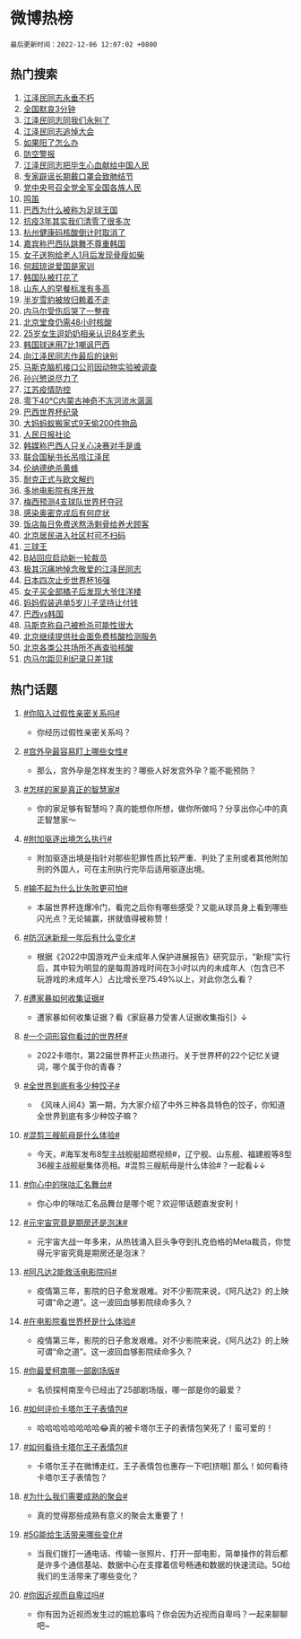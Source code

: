 # 微博热榜

`最后更新时间：2022-12-06 12:07:02 +0800`

## 热门搜索

1. [江泽民同志永垂不朽](https://m.weibo.cn/search?containerid=100103type%3D1%26t%3D10%26q%3D%23%E6%B1%9F%E6%B3%BD%E6%B0%91%E5%90%8C%E5%BF%97%E6%B0%B8%E5%9E%82%E4%B8%8D%E6%9C%BD%23&stream_entry_id=51&isnewpage=1&extparam=seat%3D1%26cate%3D10103%26dgr%3D0%26pos%3D0%26filter_type%3Drealtimehot%26c_type%3D51%26display_time%3D1670299620%26pre_seqid%3D1670299620434027620291&luicode=10000011&lfid=106003type%253D25%2526t%253D3%2526disable_hot%253D1%2526filter_type%253Drealtimehot)
1. [全国默哀3分钟](https://m.weibo.cn/search?containerid=100103type%3D1%26t%3D10%26q%3D%23%E5%85%A8%E5%9B%BD%E9%BB%98%E5%93%803%E5%88%86%E9%92%9F%23&stream_entry_id=31&isnewpage=1&extparam=seat%3D1%26realpos%3D1%26flag%3D2%26dgr%3D0%26c_type%3D31%26cate%3D5001%26q%3D%2523%25E5%2585%25A8%25E5%259B%25BD%25E9%25BB%2598%25E5%2593%25803%25E5%2588%2586%25E9%2592%259F%2523%26pos%3D0%26lcate%3D5001%26filter_type%3Drealtimehot%26band_rank%3D1%26display_time%3D1670299620%26pre_seqid%3D1670299620434027620291&luicode=10000011&lfid=106003type%253D25%2526t%253D3%2526disable_hot%253D1%2526filter_type%253Drealtimehot)
1. [江泽民同志同我们永别了](https://m.weibo.cn/search?containerid=100103type%3D1%26t%3D10%26q%3D%23%E6%B1%9F%E6%B3%BD%E6%B0%91%E5%90%8C%E5%BF%97%E5%90%8C%E6%88%91%E4%BB%AC%E6%B0%B8%E5%88%AB%E4%BA%86%23&stream_entry_id=31&isnewpage=1&extparam=seat%3D1%26realpos%3D2%26flag%3D1%26dgr%3D0%26c_type%3D31%26cate%3D5001%26q%3D%2523%25E6%25B1%259F%25E6%25B3%25BD%25E6%25B0%2591%25E5%2590%258C%25E5%25BF%2597%25E5%2590%258C%25E6%2588%2591%25E4%25BB%25AC%25E6%25B0%25B8%25E5%2588%25AB%25E4%25BA%2586%2523%26pos%3D1%26lcate%3D5001%26filter_type%3Drealtimehot%26band_rank%3D2%26display_time%3D1670299620%26pre_seqid%3D1670299620434027620291&luicode=10000011&lfid=106003type%253D25%2526t%253D3%2526disable_hot%253D1%2526filter_type%253Drealtimehot)
1. [江泽民同志追悼大会](https://m.weibo.cn/search?containerid=100103type%3D1%26t%3D10%26q%3D%23%E6%B1%9F%E6%B3%BD%E6%B0%91%E5%90%8C%E5%BF%97%E8%BF%BD%E6%82%BC%E5%A4%A7%E4%BC%9A%23&stream_entry_id=31&isnewpage=1&extparam=seat%3D1%26realpos%3D3%26flag%3D2%26dgr%3D0%26c_type%3D31%26cate%3D5001%26q%3D%2523%25E6%25B1%259F%25E6%25B3%25BD%25E6%25B0%2591%25E5%2590%258C%25E5%25BF%2597%25E8%25BF%25BD%25E6%2582%25BC%25E5%25A4%25A7%25E4%25BC%259A%2523%26pos%3D2%26lcate%3D5001%26filter_type%3Drealtimehot%26band_rank%3D3%26display_time%3D1670299620%26pre_seqid%3D1670299620434027620291&luicode=10000011&lfid=106003type%253D25%2526t%253D3%2526disable_hot%253D1%2526filter_type%253Drealtimehot)
1. [如果阳了怎么办](https://m.weibo.cn/search?containerid=100103type%3D1%26t%3D10%26q%3D%23%E5%A6%82%E6%9E%9C%E9%98%B3%E4%BA%86%E6%80%8E%E4%B9%88%E5%8A%9E%23&stream_entry_id=31&isnewpage=1&extparam=seat%3D1%26realpos%3D4%26flag%3D16%26dgr%3D0%26c_type%3D31%26cate%3D5001%26q%3D%2523%25E5%25A6%2582%25E6%259E%259C%25E9%2598%25B3%25E4%25BA%2586%25E6%2580%258E%25E4%25B9%2588%25E5%258A%259E%2523%26pos%3D3%26lcate%3D5001%26filter_type%3Drealtimehot%26band_rank%3D4%26display_time%3D1670299620%26pre_seqid%3D1670299620434027620291&luicode=10000011&lfid=106003type%253D25%2526t%253D3%2526disable_hot%253D1%2526filter_type%253Drealtimehot)
1. [防空警报](https://m.weibo.cn/search?containerid=100103type%3D1%26t%3D10%26q%3D%E9%98%B2%E7%A9%BA%E8%AD%A6%E6%8A%A5&stream_entry_id=31&isnewpage=1&extparam=seat%3D1%26realpos%3D5%26flag%3D0%26dgr%3D0%26c_type%3D31%26cate%3D5001%26q%3D%25E9%2598%25B2%25E7%25A9%25BA%25E8%25AD%25A6%25E6%258A%25A5%26pos%3D4%26lcate%3D5001%26filter_type%3Drealtimehot%26band_rank%3D5%26display_time%3D1670299620%26pre_seqid%3D1670299620434027620291&luicode=10000011&lfid=106003type%253D25%2526t%253D3%2526disable_hot%253D1%2526filter_type%253Drealtimehot)
1. [江泽民同志把毕生心血献给中国人民](https://m.weibo.cn/search?containerid=100103type%3D1%26t%3D10%26q%3D%23%E6%B1%9F%E6%B3%BD%E6%B0%91%E5%90%8C%E5%BF%97%E6%8A%8A%E6%AF%95%E7%94%9F%E5%BF%83%E8%A1%80%E7%8C%AE%E7%BB%99%E4%B8%AD%E5%9B%BD%E4%BA%BA%E6%B0%91%23&stream_entry_id=31&isnewpage=1&extparam=seat%3D1%26realpos%3D6%26flag%3D0%26dgr%3D0%26c_type%3D31%26cate%3D5001%26q%3D%2523%25E6%25B1%259F%25E6%25B3%25BD%25E6%25B0%2591%25E5%2590%258C%25E5%25BF%2597%25E6%258A%258A%25E6%25AF%2595%25E7%2594%259F%25E5%25BF%2583%25E8%25A1%2580%25E7%258C%25AE%25E7%25BB%2599%25E4%25B8%25AD%25E5%259B%25BD%25E4%25BA%25BA%25E6%25B0%2591%2523%26pos%3D5%26lcate%3D5001%26filter_type%3Drealtimehot%26band_rank%3D6%26display_time%3D1670299620%26pre_seqid%3D1670299620434027620291&luicode=10000011&lfid=106003type%253D25%2526t%253D3%2526disable_hot%253D1%2526filter_type%253Drealtimehot)
1. [专家辟谣长期戴口罩会致肺结节](https://m.weibo.cn/search?containerid=100103type%3D1%26t%3D10%26q%3D%23%E4%B8%93%E5%AE%B6%E8%BE%9F%E8%B0%A3%E9%95%BF%E6%9C%9F%E6%88%B4%E5%8F%A3%E7%BD%A9%E4%BC%9A%E8%87%B4%E8%82%BA%E7%BB%93%E8%8A%82%23&stream_entry_id=31&isnewpage=1&extparam=seat%3D1%26realpos%3D7%26flag%3D0%26dgr%3D0%26c_type%3D31%26cate%3D5001%26q%3D%2523%25E4%25B8%2593%25E5%25AE%25B6%25E8%25BE%259F%25E8%25B0%25A3%25E9%2595%25BF%25E6%259C%259F%25E6%2588%25B4%25E5%258F%25A3%25E7%25BD%25A9%25E4%25BC%259A%25E8%2587%25B4%25E8%2582%25BA%25E7%25BB%2593%25E8%258A%2582%2523%26pos%3D6%26lcate%3D5001%26filter_type%3Drealtimehot%26band_rank%3D7%26display_time%3D1670299620%26pre_seqid%3D1670299620434027620291&luicode=10000011&lfid=106003type%253D25%2526t%253D3%2526disable_hot%253D1%2526filter_type%253Drealtimehot)
1. [党中央号召全党全军全国各族人民](https://m.weibo.cn/search?containerid=100103type%3D1%26t%3D10%26q%3D%23%E5%85%9A%E4%B8%AD%E5%A4%AE%E5%8F%B7%E5%8F%AC%E5%85%A8%E5%85%9A%E5%85%A8%E5%86%9B%E5%85%A8%E5%9B%BD%E5%90%84%E6%97%8F%E4%BA%BA%E6%B0%91%23&stream_entry_id=31&isnewpage=1&extparam=seat%3D1%26realpos%3D8%26flag%3D1%26dgr%3D0%26c_type%3D31%26cate%3D5001%26q%3D%2523%25E5%2585%259A%25E4%25B8%25AD%25E5%25A4%25AE%25E5%258F%25B7%25E5%258F%25AC%25E5%2585%25A8%25E5%2585%259A%25E5%2585%25A8%25E5%2586%259B%25E5%2585%25A8%25E5%259B%25BD%25E5%2590%2584%25E6%2597%258F%25E4%25BA%25BA%25E6%25B0%2591%2523%26pos%3D7%26lcate%3D5001%26filter_type%3Drealtimehot%26band_rank%3D8%26display_time%3D1670299620%26pre_seqid%3D1670299620434027620291&luicode=10000011&lfid=106003type%253D25%2526t%253D3%2526disable_hot%253D1%2526filter_type%253Drealtimehot)
1. [鸣笛](https://m.weibo.cn/search?containerid=100103type%3D1%26t%3D10%26q%3D%E9%B8%A3%E7%AC%9B&stream_entry_id=31&isnewpage=1&extparam=seat%3D1%26realpos%3D9%26flag%3D0%26dgr%3D0%26c_type%3D31%26cate%3D5001%26q%3D%25E9%25B8%25A3%25E7%25AC%259B%26pos%3D8%26lcate%3D5001%26filter_type%3Drealtimehot%26band_rank%3D9%26display_time%3D1670299620%26pre_seqid%3D1670299620434027620291&luicode=10000011&lfid=106003type%253D25%2526t%253D3%2526disable_hot%253D1%2526filter_type%253Drealtimehot)
1. [巴西为什么被称为足球王国](https://m.weibo.cn/search?containerid=100103type%3D1%26t%3D10%26q%3D%23%E5%B7%B4%E8%A5%BF%E4%B8%BA%E4%BB%80%E4%B9%88%E8%A2%AB%E7%A7%B0%E4%B8%BA%E8%B6%B3%E7%90%83%E7%8E%8B%E5%9B%BD%23&stream_entry_id=31&isnewpage=1&extparam=seat%3D1%26realpos%3D10%26flag%3D0%26dgr%3D0%26c_type%3D31%26cate%3D5001%26q%3D%2523%25E5%25B7%25B4%25E8%25A5%25BF%25E4%25B8%25BA%25E4%25BB%2580%25E4%25B9%2588%25E8%25A2%25AB%25E7%25A7%25B0%25E4%25B8%25BA%25E8%25B6%25B3%25E7%2590%2583%25E7%258E%258B%25E5%259B%25BD%2523%26pos%3D9%26lcate%3D5001%26filter_type%3Drealtimehot%26band_rank%3D10%26display_time%3D1670299620%26pre_seqid%3D1670299620434027620291&luicode=10000011&lfid=106003type%253D25%2526t%253D3%2526disable_hot%253D1%2526filter_type%253Drealtimehot)
1. [抗疫3年其实我们清零了很多次](https://m.weibo.cn/search?containerid=100103type%3D1%26t%3D10%26q%3D%23%E6%8A%97%E7%96%AB3%E5%B9%B4%E5%85%B6%E5%AE%9E%E6%88%91%E4%BB%AC%E6%B8%85%E9%9B%B6%E4%BA%86%E5%BE%88%E5%A4%9A%E6%AC%A1%23&stream_entry_id=31&isnewpage=1&extparam=seat%3D1%26realpos%3D11%26flag%3D2%26dgr%3D0%26c_type%3D31%26cate%3D5001%26q%3D%2523%25E6%258A%2597%25E7%2596%25AB3%25E5%25B9%25B4%25E5%2585%25B6%25E5%25AE%259E%25E6%2588%2591%25E4%25BB%25AC%25E6%25B8%2585%25E9%259B%25B6%25E4%25BA%2586%25E5%25BE%2588%25E5%25A4%259A%25E6%25AC%25A1%2523%26pos%3D10%26lcate%3D5001%26filter_type%3Drealtimehot%26band_rank%3D11%26display_time%3D1670299620%26pre_seqid%3D1670299620434027620291&luicode=10000011&lfid=106003type%253D25%2526t%253D3%2526disable_hot%253D1%2526filter_type%253Drealtimehot)
1. [杭州健康码核酸倒计时取消了](https://m.weibo.cn/search?containerid=100103type%3D1%26t%3D10%26q%3D%23%E6%9D%AD%E5%B7%9E%E5%81%A5%E5%BA%B7%E7%A0%81%E6%A0%B8%E9%85%B8%E5%80%92%E8%AE%A1%E6%97%B6%E5%8F%96%E6%B6%88%E4%BA%86%23&stream_entry_id=31&isnewpage=1&extparam=seat%3D1%26realpos%3D12%26flag%3D1%26dgr%3D0%26c_type%3D31%26cate%3D5001%26q%3D%2523%25E6%259D%25AD%25E5%25B7%259E%25E5%2581%25A5%25E5%25BA%25B7%25E7%25A0%2581%25E6%25A0%25B8%25E9%2585%25B8%25E5%2580%2592%25E8%25AE%25A1%25E6%2597%25B6%25E5%258F%2596%25E6%25B6%2588%25E4%25BA%2586%2523%26pos%3D11%26lcate%3D5001%26filter_type%3Drealtimehot%26band_rank%3D12%26display_time%3D1670299620%26pre_seqid%3D1670299620434027620291&luicode=10000011&lfid=106003type%253D25%2526t%253D3%2526disable_hot%253D1%2526filter_type%253Drealtimehot)
1. [嘉宾称巴西队跳舞不尊重韩国](https://m.weibo.cn/search?containerid=100103type%3D1%26t%3D10%26q%3D%23%E5%98%89%E5%AE%BE%E7%A7%B0%E5%B7%B4%E8%A5%BF%E9%98%9F%E8%B7%B3%E8%88%9E%E4%B8%8D%E5%B0%8A%E9%87%8D%E9%9F%A9%E5%9B%BD%23&stream_entry_id=31&isnewpage=1&extparam=seat%3D1%26realpos%3D13%26flag%3D0%26dgr%3D0%26c_type%3D31%26cate%3D5001%26q%3D%2523%25E5%2598%2589%25E5%25AE%25BE%25E7%25A7%25B0%25E5%25B7%25B4%25E8%25A5%25BF%25E9%2598%259F%25E8%25B7%25B3%25E8%2588%259E%25E4%25B8%258D%25E5%25B0%258A%25E9%2587%258D%25E9%259F%25A9%25E5%259B%25BD%2523%26pos%3D12%26lcate%3D5001%26filter_type%3Drealtimehot%26band_rank%3D13%26display_time%3D1670299620%26pre_seqid%3D1670299620434027620291&luicode=10000011&lfid=106003type%253D25%2526t%253D3%2526disable_hot%253D1%2526filter_type%253Drealtimehot)
1. [女子送狗给老人1月后发现骨瘦如柴](https://m.weibo.cn/search?containerid=100103type%3D1%26t%3D10%26q%3D%23%E5%A5%B3%E5%AD%90%E9%80%81%E7%8B%97%E7%BB%99%E8%80%81%E4%BA%BA1%E6%9C%88%E5%90%8E%E5%8F%91%E7%8E%B0%E9%AA%A8%E7%98%A6%E5%A6%82%E6%9F%B4%23&stream_entry_id=31&isnewpage=1&extparam=seat%3D1%26realpos%3D14%26flag%3D0%26dgr%3D0%26c_type%3D31%26cate%3D5001%26q%3D%2523%25E5%25A5%25B3%25E5%25AD%2590%25E9%2580%2581%25E7%258B%2597%25E7%25BB%2599%25E8%2580%2581%25E4%25BA%25BA1%25E6%259C%2588%25E5%2590%258E%25E5%258F%2591%25E7%258E%25B0%25E9%25AA%25A8%25E7%2598%25A6%25E5%25A6%2582%25E6%259F%25B4%2523%26pos%3D13%26lcate%3D5001%26filter_type%3Drealtimehot%26band_rank%3D14%26display_time%3D1670299620%26pre_seqid%3D1670299620434027620291&luicode=10000011&lfid=106003type%253D25%2526t%253D3%2526disable_hot%253D1%2526filter_type%253Drealtimehot)
1. [何超琼说爱国是家训](https://m.weibo.cn/search?containerid=100103type%3D1%26t%3D10%26q%3D%23%E4%BD%95%E8%B6%85%E7%90%BC%E8%AF%B4%E7%88%B1%E5%9B%BD%E6%98%AF%E5%AE%B6%E8%AE%AD%23&stream_entry_id=31&isnewpage=1&extparam=seat%3D1%26realpos%3D15%26flag%3D0%26dgr%3D0%26c_type%3D31%26cate%3D5001%26q%3D%2523%25E4%25BD%2595%25E8%25B6%2585%25E7%2590%25BC%25E8%25AF%25B4%25E7%2588%25B1%25E5%259B%25BD%25E6%2598%25AF%25E5%25AE%25B6%25E8%25AE%25AD%2523%26pos%3D14%26lcate%3D5001%26filter_type%3Drealtimehot%26band_rank%3D15%26display_time%3D1670299620%26pre_seqid%3D1670299620434027620291&luicode=10000011&lfid=106003type%253D25%2526t%253D3%2526disable_hot%253D1%2526filter_type%253Drealtimehot)
1. [韩国队被打花了](https://m.weibo.cn/search?containerid=100103type%3D1%26t%3D10%26q%3D%23%E9%9F%A9%E5%9B%BD%E9%98%9F%E8%A2%AB%E6%89%93%E8%8A%B1%E4%BA%86%23&stream_entry_id=31&isnewpage=1&extparam=seat%3D1%26realpos%3D16%26flag%3D2%26dgr%3D0%26c_type%3D31%26cate%3D5001%26q%3D%2523%25E9%259F%25A9%25E5%259B%25BD%25E9%2598%259F%25E8%25A2%25AB%25E6%2589%2593%25E8%258A%25B1%25E4%25BA%2586%2523%26pos%3D15%26lcate%3D5001%26filter_type%3Drealtimehot%26band_rank%3D16%26display_time%3D1670299620%26pre_seqid%3D1670299620434027620291&luicode=10000011&lfid=106003type%253D25%2526t%253D3%2526disable_hot%253D1%2526filter_type%253Drealtimehot)
1. [山东人的早餐标准有多高](https://m.weibo.cn/search?containerid=100103type%3D1%26t%3D10%26q%3D%23%E5%B1%B1%E4%B8%9C%E4%BA%BA%E7%9A%84%E6%97%A9%E9%A4%90%E6%A0%87%E5%87%86%E6%9C%89%E5%A4%9A%E9%AB%98%23&stream_entry_id=31&isnewpage=1&extparam=seat%3D1%26realpos%3D17%26flag%3D0%26dgr%3D0%26c_type%3D31%26cate%3D5001%26q%3D%2523%25E5%25B1%25B1%25E4%25B8%259C%25E4%25BA%25BA%25E7%259A%2584%25E6%2597%25A9%25E9%25A4%2590%25E6%25A0%2587%25E5%2587%2586%25E6%259C%2589%25E5%25A4%259A%25E9%25AB%2598%2523%26pos%3D16%26lcate%3D5001%26filter_type%3Drealtimehot%26band_rank%3D17%26display_time%3D1670299620%26pre_seqid%3D1670299620434027620291&luicode=10000011&lfid=106003type%253D25%2526t%253D3%2526disable_hot%253D1%2526filter_type%253Drealtimehot)
1. [半岁雪豹被放归赖着不走](https://m.weibo.cn/search?containerid=100103type%3D1%26t%3D10%26q%3D%23%E5%8D%8A%E5%B2%81%E9%9B%AA%E8%B1%B9%E8%A2%AB%E6%94%BE%E5%BD%92%E8%B5%96%E7%9D%80%E4%B8%8D%E8%B5%B0%23&stream_entry_id=31&isnewpage=1&extparam=seat%3D1%26realpos%3D18%26flag%3D0%26dgr%3D0%26c_type%3D31%26cate%3D5001%26q%3D%2523%25E5%258D%258A%25E5%25B2%2581%25E9%259B%25AA%25E8%25B1%25B9%25E8%25A2%25AB%25E6%2594%25BE%25E5%25BD%2592%25E8%25B5%2596%25E7%259D%2580%25E4%25B8%258D%25E8%25B5%25B0%2523%26pos%3D17%26lcate%3D5001%26filter_type%3Drealtimehot%26band_rank%3D18%26display_time%3D1670299620%26pre_seqid%3D1670299620434027620291&luicode=10000011&lfid=106003type%253D25%2526t%253D3%2526disable_hot%253D1%2526filter_type%253Drealtimehot)
1. [内马尔受伤后哭了一整夜](https://m.weibo.cn/search?containerid=100103type%3D1%26t%3D10%26q%3D%23%E5%86%85%E9%A9%AC%E5%B0%94%E5%8F%97%E4%BC%A4%E5%90%8E%E5%93%AD%E4%BA%86%E4%B8%80%E6%95%B4%E5%A4%9C%23&stream_entry_id=31&isnewpage=1&extparam=seat%3D1%26realpos%3D19%26flag%3D0%26dgr%3D0%26c_type%3D31%26cate%3D5001%26q%3D%2523%25E5%2586%2585%25E9%25A9%25AC%25E5%25B0%2594%25E5%258F%2597%25E4%25BC%25A4%25E5%2590%258E%25E5%2593%25AD%25E4%25BA%2586%25E4%25B8%2580%25E6%2595%25B4%25E5%25A4%259C%2523%26pos%3D18%26lcate%3D5001%26filter_type%3Drealtimehot%26band_rank%3D19%26display_time%3D1670299620%26pre_seqid%3D1670299620434027620291&luicode=10000011&lfid=106003type%253D25%2526t%253D3%2526disable_hot%253D1%2526filter_type%253Drealtimehot)
1. [北京堂食仍需48小时核酸](https://m.weibo.cn/search?containerid=100103type%3D1%26t%3D10%26q%3D%23%E5%8C%97%E4%BA%AC%E5%A0%82%E9%A3%9F%E4%BB%8D%E9%9C%8048%E5%B0%8F%E6%97%B6%E6%A0%B8%E9%85%B8%23&stream_entry_id=31&isnewpage=1&extparam=seat%3D1%26realpos%3D20%26flag%3D0%26dgr%3D0%26c_type%3D31%26cate%3D5001%26q%3D%2523%25E5%258C%2597%25E4%25BA%25AC%25E5%25A0%2582%25E9%25A3%259F%25E4%25BB%258D%25E9%259C%258048%25E5%25B0%258F%25E6%2597%25B6%25E6%25A0%25B8%25E9%2585%25B8%2523%26pos%3D19%26lcate%3D5001%26filter_type%3Drealtimehot%26band_rank%3D20%26display_time%3D1670299620%26pre_seqid%3D1670299620434027620291&luicode=10000011&lfid=106003type%253D25%2526t%253D3%2526disable_hot%253D1%2526filter_type%253Drealtimehot)
1. [25岁女生逗奶奶相亲认识84岁老头](https://m.weibo.cn/search?containerid=100103type%3D1%26t%3D10%26q%3D%2325%E5%B2%81%E5%A5%B3%E7%94%9F%E9%80%97%E5%A5%B6%E5%A5%B6%E7%9B%B8%E4%BA%B2%E8%AE%A4%E8%AF%8684%E5%B2%81%E8%80%81%E5%A4%B4%23&stream_entry_id=31&isnewpage=1&extparam=seat%3D1%26realpos%3D21%26flag%3D0%26dgr%3D0%26c_type%3D31%26cate%3D5001%26q%3D%252325%25E5%25B2%2581%25E5%25A5%25B3%25E7%2594%259F%25E9%2580%2597%25E5%25A5%25B6%25E5%25A5%25B6%25E7%259B%25B8%25E4%25BA%25B2%25E8%25AE%25A4%25E8%25AF%258684%25E5%25B2%2581%25E8%2580%2581%25E5%25A4%25B4%2523%26pos%3D20%26lcate%3D5001%26filter_type%3Drealtimehot%26band_rank%3D21%26display_time%3D1670299620%26pre_seqid%3D1670299620434027620291&luicode=10000011&lfid=106003type%253D25%2526t%253D3%2526disable_hot%253D1%2526filter_type%253Drealtimehot)
1. [韩国球迷用7比1嘲讽巴西](https://m.weibo.cn/search?containerid=100103type%3D1%26t%3D10%26q%3D%23%E9%9F%A9%E5%9B%BD%E7%90%83%E8%BF%B7%E7%94%A87%E6%AF%941%E5%98%B2%E8%AE%BD%E5%B7%B4%E8%A5%BF%23&stream_entry_id=31&isnewpage=1&extparam=seat%3D1%26realpos%3D22%26flag%3D2%26dgr%3D0%26c_type%3D31%26cate%3D5001%26q%3D%2523%25E9%259F%25A9%25E5%259B%25BD%25E7%2590%2583%25E8%25BF%25B7%25E7%2594%25A87%25E6%25AF%25941%25E5%2598%25B2%25E8%25AE%25BD%25E5%25B7%25B4%25E8%25A5%25BF%2523%26pos%3D21%26lcate%3D5001%26filter_type%3Drealtimehot%26band_rank%3D22%26display_time%3D1670299620%26pre_seqid%3D1670299620434027620291&luicode=10000011&lfid=106003type%253D25%2526t%253D3%2526disable_hot%253D1%2526filter_type%253Drealtimehot)
1. [向江泽民同志作最后的诀别](https://m.weibo.cn/search?containerid=100103type%3D1%26t%3D10%26q%3D%23%E5%90%91%E6%B1%9F%E6%B3%BD%E6%B0%91%E5%90%8C%E5%BF%97%E4%BD%9C%E6%9C%80%E5%90%8E%E7%9A%84%E8%AF%80%E5%88%AB%23&stream_entry_id=31&isnewpage=1&extparam=seat%3D1%26realpos%3D23%26flag%3D2%26dgr%3D0%26c_type%3D31%26cate%3D5001%26q%3D%2523%25E5%2590%2591%25E6%25B1%259F%25E6%25B3%25BD%25E6%25B0%2591%25E5%2590%258C%25E5%25BF%2597%25E4%25BD%259C%25E6%259C%2580%25E5%2590%258E%25E7%259A%2584%25E8%25AF%2580%25E5%2588%25AB%2523%26pos%3D22%26lcate%3D5001%26filter_type%3Drealtimehot%26band_rank%3D23%26display_time%3D1670299620%26pre_seqid%3D1670299620434027620291&luicode=10000011&lfid=106003type%253D25%2526t%253D3%2526disable_hot%253D1%2526filter_type%253Drealtimehot)
1. [马斯克脑机接口公司因动物实验被调查](https://m.weibo.cn/search?containerid=100103type%3D1%26t%3D10%26q%3D%23%E9%A9%AC%E6%96%AF%E5%85%8B%E8%84%91%E6%9C%BA%E6%8E%A5%E5%8F%A3%E5%85%AC%E5%8F%B8%E5%9B%A0%E5%8A%A8%E7%89%A9%E5%AE%9E%E9%AA%8C%E8%A2%AB%E8%B0%83%E6%9F%A5%23&stream_entry_id=31&isnewpage=1&extparam=seat%3D1%26realpos%3D24%26flag%3D1%26dgr%3D0%26c_type%3D31%26cate%3D5001%26q%3D%2523%25E9%25A9%25AC%25E6%2596%25AF%25E5%2585%258B%25E8%2584%2591%25E6%259C%25BA%25E6%258E%25A5%25E5%258F%25A3%25E5%2585%25AC%25E5%258F%25B8%25E5%259B%25A0%25E5%258A%25A8%25E7%2589%25A9%25E5%25AE%259E%25E9%25AA%258C%25E8%25A2%25AB%25E8%25B0%2583%25E6%259F%25A5%2523%26pos%3D23%26lcate%3D5001%26filter_type%3Drealtimehot%26band_rank%3D24%26display_time%3D1670299620%26pre_seqid%3D1670299620434027620291&luicode=10000011&lfid=106003type%253D25%2526t%253D3%2526disable_hot%253D1%2526filter_type%253Drealtimehot)
1. [孙兴慜说尽力了](https://m.weibo.cn/search?containerid=100103type%3D1%26t%3D10%26q%3D%23%E5%AD%99%E5%85%B4%E6%85%9C%E8%AF%B4%E5%B0%BD%E5%8A%9B%E4%BA%86%23&stream_entry_id=31&isnewpage=1&extparam=seat%3D1%26realpos%3D25%26flag%3D0%26dgr%3D0%26c_type%3D31%26cate%3D5001%26q%3D%2523%25E5%25AD%2599%25E5%2585%25B4%25E6%2585%259C%25E8%25AF%25B4%25E5%25B0%25BD%25E5%258A%259B%25E4%25BA%2586%2523%26pos%3D24%26lcate%3D5001%26filter_type%3Drealtimehot%26band_rank%3D25%26display_time%3D1670299620%26pre_seqid%3D1670299620434027620291&luicode=10000011&lfid=106003type%253D25%2526t%253D3%2526disable_hot%253D1%2526filter_type%253Drealtimehot)
1. [江苏疫情防控](https://m.weibo.cn/search?containerid=100103type%3D1%26t%3D10%26q%3D%23%E6%B1%9F%E8%8B%8F%E7%96%AB%E6%83%85%E9%98%B2%E6%8E%A7%23&stream_entry_id=31&isnewpage=1&extparam=seat%3D1%26realpos%3D26%26flag%3D0%26dgr%3D0%26c_type%3D31%26cate%3D5001%26q%3D%2523%25E6%25B1%259F%25E8%258B%258F%25E7%2596%25AB%25E6%2583%2585%25E9%2598%25B2%25E6%258E%25A7%2523%26pos%3D25%26lcate%3D5001%26filter_type%3Drealtimehot%26band_rank%3D26%26display_time%3D1670299620%26pre_seqid%3D1670299620434027620291&luicode=10000011&lfid=106003type%253D25%2526t%253D3%2526disable_hot%253D1%2526filter_type%253Drealtimehot)
1. [零下40°C内蒙古神奇不冻河流水潺潺](https://m.weibo.cn/search?containerid=100103type%3D1%26t%3D10%26q%3D%23%E9%9B%B6%E4%B8%8B40%C2%B0C%E5%86%85%E8%92%99%E5%8F%A4%E7%A5%9E%E5%A5%87%E4%B8%8D%E5%86%BB%E6%B2%B3%E6%B5%81%E6%B0%B4%E6%BD%BA%E6%BD%BA%23&stream_entry_id=31&isnewpage=1&extparam=seat%3D1%26realpos%3D27%26flag%3D0%26dgr%3D0%26c_type%3D31%26cate%3D5001%26q%3D%2523%25E9%259B%25B6%25E4%25B8%258B40%25C2%25B0C%25E5%2586%2585%25E8%2592%2599%25E5%258F%25A4%25E7%25A5%259E%25E5%25A5%2587%25E4%25B8%258D%25E5%2586%25BB%25E6%25B2%25B3%25E6%25B5%2581%25E6%25B0%25B4%25E6%25BD%25BA%25E6%25BD%25BA%2523%26pos%3D26%26lcate%3D5001%26filter_type%3Drealtimehot%26band_rank%3D27%26display_time%3D1670299620%26pre_seqid%3D1670299620434027620291&luicode=10000011&lfid=106003type%253D25%2526t%253D3%2526disable_hot%253D1%2526filter_type%253Drealtimehot)
1. [巴西世界杯纪录](https://m.weibo.cn/search?containerid=100103type%3D1%26t%3D10%26q%3D%23%E5%B7%B4%E8%A5%BF%E4%B8%96%E7%95%8C%E6%9D%AF%E7%BA%AA%E5%BD%95%23&stream_entry_id=31&isnewpage=1&extparam=seat%3D1%26realpos%3D28%26flag%3D1%26dgr%3D0%26c_type%3D31%26cate%3D5001%26q%3D%2523%25E5%25B7%25B4%25E8%25A5%25BF%25E4%25B8%2596%25E7%2595%258C%25E6%259D%25AF%25E7%25BA%25AA%25E5%25BD%2595%2523%26pos%3D27%26lcate%3D5001%26filter_type%3Drealtimehot%26band_rank%3D28%26display_time%3D1670299620%26pre_seqid%3D1670299620434027620291&luicode=10000011&lfid=106003type%253D25%2526t%253D3%2526disable_hot%253D1%2526filter_type%253Drealtimehot)
1. [大妈蚂蚁搬家式9天偷200件物品](https://m.weibo.cn/search?containerid=100103type%3D1%26t%3D10%26q%3D%23%E5%A4%A7%E5%A6%88%E8%9A%82%E8%9A%81%E6%90%AC%E5%AE%B6%E5%BC%8F9%E5%A4%A9%E5%81%B7200%E4%BB%B6%E7%89%A9%E5%93%81%23&stream_entry_id=31&isnewpage=1&extparam=seat%3D1%26realpos%3D29%26flag%3D1%26dgr%3D0%26c_type%3D31%26cate%3D5001%26q%3D%2523%25E5%25A4%25A7%25E5%25A6%2588%25E8%259A%2582%25E8%259A%2581%25E6%2590%25AC%25E5%25AE%25B6%25E5%25BC%258F9%25E5%25A4%25A9%25E5%2581%25B7200%25E4%25BB%25B6%25E7%2589%25A9%25E5%2593%2581%2523%26pos%3D28%26lcate%3D5001%26filter_type%3Drealtimehot%26band_rank%3D29%26display_time%3D1670299620%26pre_seqid%3D1670299620434027620291&luicode=10000011&lfid=106003type%253D25%2526t%253D3%2526disable_hot%253D1%2526filter_type%253Drealtimehot)
1. [人民日报社论](https://m.weibo.cn/search?containerid=100103type%3D1%26t%3D10%26q%3D%23%E4%BA%BA%E6%B0%91%E6%97%A5%E6%8A%A5%E7%A4%BE%E8%AE%BA%23&stream_entry_id=31&isnewpage=1&extparam=seat%3D1%26realpos%3D30%26flag%3D0%26dgr%3D0%26c_type%3D31%26cate%3D5001%26q%3D%2523%25E4%25BA%25BA%25E6%25B0%2591%25E6%2597%25A5%25E6%258A%25A5%25E7%25A4%25BE%25E8%25AE%25BA%2523%26pos%3D29%26lcate%3D5001%26filter_type%3Drealtimehot%26band_rank%3D30%26display_time%3D1670299620%26pre_seqid%3D1670299620434027620291&luicode=10000011&lfid=106003type%253D25%2526t%253D3%2526disable_hot%253D1%2526filter_type%253Drealtimehot)
1. [韩媒称巴西人只关心决赛对手是谁](https://m.weibo.cn/search?containerid=100103type%3D1%26t%3D10%26q%3D%23%E9%9F%A9%E5%AA%92%E7%A7%B0%E5%B7%B4%E8%A5%BF%E4%BA%BA%E5%8F%AA%E5%85%B3%E5%BF%83%E5%86%B3%E8%B5%9B%E5%AF%B9%E6%89%8B%E6%98%AF%E8%B0%81%23&stream_entry_id=31&isnewpage=1&extparam=seat%3D1%26realpos%3D31%26flag%3D0%26dgr%3D0%26c_type%3D31%26cate%3D5001%26q%3D%2523%25E9%259F%25A9%25E5%25AA%2592%25E7%25A7%25B0%25E5%25B7%25B4%25E8%25A5%25BF%25E4%25BA%25BA%25E5%258F%25AA%25E5%2585%25B3%25E5%25BF%2583%25E5%2586%25B3%25E8%25B5%259B%25E5%25AF%25B9%25E6%2589%258B%25E6%2598%25AF%25E8%25B0%2581%2523%26pos%3D30%26lcate%3D5001%26filter_type%3Drealtimehot%26band_rank%3D31%26display_time%3D1670299620%26pre_seqid%3D1670299620434027620291&luicode=10000011&lfid=106003type%253D25%2526t%253D3%2526disable_hot%253D1%2526filter_type%253Drealtimehot)
1. [联合国秘书长吊唁江泽民](https://m.weibo.cn/search?containerid=100103type%3D1%26t%3D10%26q%3D%23%E8%81%94%E5%90%88%E5%9B%BD%E7%A7%98%E4%B9%A6%E9%95%BF%E5%90%8A%E5%94%81%E6%B1%9F%E6%B3%BD%E6%B0%91%23&stream_entry_id=31&isnewpage=1&extparam=seat%3D1%26realpos%3D32%26flag%3D1%26dgr%3D0%26c_type%3D31%26cate%3D5001%26q%3D%2523%25E8%2581%2594%25E5%2590%2588%25E5%259B%25BD%25E7%25A7%2598%25E4%25B9%25A6%25E9%2595%25BF%25E5%2590%258A%25E5%2594%2581%25E6%25B1%259F%25E6%25B3%25BD%25E6%25B0%2591%2523%26pos%3D31%26lcate%3D5001%26filter_type%3Drealtimehot%26band_rank%3D32%26display_time%3D1670299620%26pre_seqid%3D1670299620434027620291&luicode=10000011&lfid=106003type%253D25%2526t%253D3%2526disable_hot%253D1%2526filter_type%253Drealtimehot)
1. [伦纳德绝杀黄蜂](https://m.weibo.cn/search?containerid=100103type%3D1%26t%3D10%26q%3D%23%E4%BC%A6%E7%BA%B3%E5%BE%B7%E7%BB%9D%E6%9D%80%E9%BB%84%E8%9C%82%23&stream_entry_id=31&isnewpage=1&extparam=seat%3D1%26realpos%3D33%26flag%3D1%26dgr%3D0%26c_type%3D31%26cate%3D5001%26q%3D%2523%25E4%25BC%25A6%25E7%25BA%25B3%25E5%25BE%25B7%25E7%25BB%259D%25E6%259D%2580%25E9%25BB%2584%25E8%259C%2582%2523%26pos%3D32%26lcate%3D5001%26filter_type%3Drealtimehot%26band_rank%3D33%26display_time%3D1670299620%26pre_seqid%3D1670299620434027620291&luicode=10000011&lfid=106003type%253D25%2526t%253D3%2526disable_hot%253D1%2526filter_type%253Drealtimehot)
1. [耐克正式与欧文解约](https://m.weibo.cn/search?containerid=100103type%3D1%26t%3D10%26q%3D%23%E8%80%90%E5%85%8B%E6%AD%A3%E5%BC%8F%E4%B8%8E%E6%AC%A7%E6%96%87%E8%A7%A3%E7%BA%A6%23&stream_entry_id=31&isnewpage=1&extparam=seat%3D1%26realpos%3D34%26flag%3D0%26dgr%3D0%26c_type%3D31%26cate%3D5001%26q%3D%2523%25E8%2580%2590%25E5%2585%258B%25E6%25AD%25A3%25E5%25BC%258F%25E4%25B8%258E%25E6%25AC%25A7%25E6%2596%2587%25E8%25A7%25A3%25E7%25BA%25A6%2523%26pos%3D33%26lcate%3D5001%26filter_type%3Drealtimehot%26band_rank%3D34%26display_time%3D1670299620%26pre_seqid%3D1670299620434027620291&luicode=10000011&lfid=106003type%253D25%2526t%253D3%2526disable_hot%253D1%2526filter_type%253Drealtimehot)
1. [多地电影院有序开放](https://m.weibo.cn/search?containerid=100103type%3D1%26t%3D10%26q%3D%23%E5%A4%9A%E5%9C%B0%E7%94%B5%E5%BD%B1%E9%99%A2%E6%9C%89%E5%BA%8F%E5%BC%80%E6%94%BE%23&stream_entry_id=31&isnewpage=1&extparam=seat%3D1%26realpos%3D35%26flag%3D1%26dgr%3D0%26c_type%3D31%26cate%3D5001%26q%3D%2523%25E5%25A4%259A%25E5%259C%25B0%25E7%2594%25B5%25E5%25BD%25B1%25E9%2599%25A2%25E6%259C%2589%25E5%25BA%258F%25E5%25BC%2580%25E6%2594%25BE%2523%26pos%3D34%26lcate%3D5001%26filter_type%3Drealtimehot%26band_rank%3D35%26display_time%3D1670299620%26pre_seqid%3D1670299620434027620291&luicode=10000011&lfid=106003type%253D25%2526t%253D3%2526disable_hot%253D1%2526filter_type%253Drealtimehot)
1. [梅西预测4支球队世界杯夺冠](https://m.weibo.cn/search?containerid=100103type%3D1%26t%3D10%26q%3D%23%E6%A2%85%E8%A5%BF%E9%A2%84%E6%B5%8B4%E6%94%AF%E7%90%83%E9%98%9F%E4%B8%96%E7%95%8C%E6%9D%AF%E5%A4%BA%E5%86%A0%23&stream_entry_id=31&isnewpage=1&extparam=seat%3D1%26realpos%3D36%26flag%3D0%26dgr%3D0%26c_type%3D31%26cate%3D5001%26q%3D%2523%25E6%25A2%2585%25E8%25A5%25BF%25E9%25A2%2584%25E6%25B5%258B4%25E6%2594%25AF%25E7%2590%2583%25E9%2598%259F%25E4%25B8%2596%25E7%2595%258C%25E6%259D%25AF%25E5%25A4%25BA%25E5%2586%25A0%2523%26pos%3D35%26lcate%3D5001%26filter_type%3Drealtimehot%26band_rank%3D36%26display_time%3D1670299620%26pre_seqid%3D1670299620434027620291&luicode=10000011&lfid=106003type%253D25%2526t%253D3%2526disable_hot%253D1%2526filter_type%253Drealtimehot)
1. [感染奥密克戎后有何症状](https://m.weibo.cn/search?containerid=100103type%3D1%26t%3D10%26q%3D%23%E6%84%9F%E6%9F%93%E5%A5%A5%E5%AF%86%E5%85%8B%E6%88%8E%E5%90%8E%E6%9C%89%E4%BD%95%E7%97%87%E7%8A%B6%23&stream_entry_id=31&isnewpage=1&extparam=seat%3D1%26realpos%3D37%26flag%3D1%26dgr%3D0%26c_type%3D31%26cate%3D5001%26q%3D%2523%25E6%2584%259F%25E6%259F%2593%25E5%25A5%25A5%25E5%25AF%2586%25E5%2585%258B%25E6%2588%258E%25E5%2590%258E%25E6%259C%2589%25E4%25BD%2595%25E7%2597%2587%25E7%258A%25B6%2523%26pos%3D36%26lcate%3D5001%26filter_type%3Drealtimehot%26band_rank%3D37%26display_time%3D1670299620%26pre_seqid%3D1670299620434027620291&luicode=10000011&lfid=106003type%253D25%2526t%253D3%2526disable_hot%253D1%2526filter_type%253Drealtimehot)
1. [饭店每日免费送熬汤剩骨给养犬顾客](https://m.weibo.cn/search?containerid=100103type%3D1%26t%3D10%26q%3D%23%E9%A5%AD%E5%BA%97%E6%AF%8F%E6%97%A5%E5%85%8D%E8%B4%B9%E9%80%81%E7%86%AC%E6%B1%A4%E5%89%A9%E9%AA%A8%E7%BB%99%E5%85%BB%E7%8A%AC%E9%A1%BE%E5%AE%A2%23&stream_entry_id=31&isnewpage=1&extparam=seat%3D1%26realpos%3D38%26flag%3D0%26dgr%3D0%26c_type%3D31%26cate%3D5001%26q%3D%2523%25E9%25A5%25AD%25E5%25BA%2597%25E6%25AF%258F%25E6%2597%25A5%25E5%2585%258D%25E8%25B4%25B9%25E9%2580%2581%25E7%2586%25AC%25E6%25B1%25A4%25E5%2589%25A9%25E9%25AA%25A8%25E7%25BB%2599%25E5%2585%25BB%25E7%258A%25AC%25E9%25A1%25BE%25E5%25AE%25A2%2523%26pos%3D37%26lcate%3D5001%26filter_type%3Drealtimehot%26band_rank%3D38%26display_time%3D1670299620%26pre_seqid%3D1670299620434027620291&luicode=10000011&lfid=106003type%253D25%2526t%253D3%2526disable_hot%253D1%2526filter_type%253Drealtimehot)
1. [北京居民进入社区村可不扫码](https://m.weibo.cn/search?containerid=100103type%3D1%26t%3D10%26q%3D%23%E5%8C%97%E4%BA%AC%E5%B1%85%E6%B0%91%E8%BF%9B%E5%85%A5%E7%A4%BE%E5%8C%BA%E6%9D%91%E5%8F%AF%E4%B8%8D%E6%89%AB%E7%A0%81%23&stream_entry_id=31&isnewpage=1&extparam=seat%3D1%26realpos%3D39%26flag%3D0%26dgr%3D0%26c_type%3D31%26cate%3D5001%26q%3D%2523%25E5%258C%2597%25E4%25BA%25AC%25E5%25B1%2585%25E6%25B0%2591%25E8%25BF%259B%25E5%2585%25A5%25E7%25A4%25BE%25E5%258C%25BA%25E6%259D%2591%25E5%258F%25AF%25E4%25B8%258D%25E6%2589%25AB%25E7%25A0%2581%2523%26pos%3D38%26lcate%3D5001%26filter_type%3Drealtimehot%26band_rank%3D39%26display_time%3D1670299620%26pre_seqid%3D1670299620434027620291&luicode=10000011&lfid=106003type%253D25%2526t%253D3%2526disable_hot%253D1%2526filter_type%253Drealtimehot)
1. [三球王](https://m.weibo.cn/search?containerid=100103type%3D1%26t%3D10%26q%3D%E4%B8%89%E7%90%83%E7%8E%8B&stream_entry_id=31&isnewpage=1&extparam=seat%3D1%26realpos%3D40%26flag%3D0%26dgr%3D0%26c_type%3D31%26cate%3D5001%26q%3D%25E4%25B8%2589%25E7%2590%2583%25E7%258E%258B%26pos%3D39%26lcate%3D5001%26filter_type%3Drealtimehot%26band_rank%3D40%26display_time%3D1670299620%26pre_seqid%3D1670299620434027620291&luicode=10000011&lfid=106003type%253D25%2526t%253D3%2526disable_hot%253D1%2526filter_type%253Drealtimehot)
1. [B站回应启动新一轮裁员](https://m.weibo.cn/search?containerid=100103type%3D1%26t%3D10%26q%3D%23B%E7%AB%99%E5%9B%9E%E5%BA%94%E5%90%AF%E5%8A%A8%E6%96%B0%E4%B8%80%E8%BD%AE%E8%A3%81%E5%91%98%23&stream_entry_id=31&isnewpage=1&extparam=seat%3D1%26realpos%3D41%26flag%3D1%26dgr%3D0%26c_type%3D31%26cate%3D5001%26q%3D%2523B%25E7%25AB%2599%25E5%259B%259E%25E5%25BA%2594%25E5%2590%25AF%25E5%258A%25A8%25E6%2596%25B0%25E4%25B8%2580%25E8%25BD%25AE%25E8%25A3%2581%25E5%2591%2598%2523%26pos%3D40%26lcate%3D5001%26filter_type%3Drealtimehot%26band_rank%3D41%26display_time%3D1670299620%26pre_seqid%3D1670299620434027620291&luicode=10000011&lfid=106003type%253D25%2526t%253D3%2526disable_hot%253D1%2526filter_type%253Drealtimehot)
1. [极其沉痛地悼念敬爱的江泽民同志](https://m.weibo.cn/search?containerid=100103type%3D1%26t%3D10%26q%3D%23%E6%9E%81%E5%85%B6%E6%B2%89%E7%97%9B%E5%9C%B0%E6%82%BC%E5%BF%B5%E6%95%AC%E7%88%B1%E7%9A%84%E6%B1%9F%E6%B3%BD%E6%B0%91%E5%90%8C%E5%BF%97%23&stream_entry_id=31&isnewpage=1&extparam=seat%3D1%26realpos%3D42%26flag%3D0%26dgr%3D0%26c_type%3D31%26cate%3D5001%26q%3D%2523%25E6%259E%2581%25E5%2585%25B6%25E6%25B2%2589%25E7%2597%259B%25E5%259C%25B0%25E6%2582%25BC%25E5%25BF%25B5%25E6%2595%25AC%25E7%2588%25B1%25E7%259A%2584%25E6%25B1%259F%25E6%25B3%25BD%25E6%25B0%2591%25E5%2590%258C%25E5%25BF%2597%2523%26pos%3D41%26lcate%3D5001%26filter_type%3Drealtimehot%26band_rank%3D42%26display_time%3D1670299620%26pre_seqid%3D1670299620434027620291&luicode=10000011&lfid=106003type%253D25%2526t%253D3%2526disable_hot%253D1%2526filter_type%253Drealtimehot)
1. [日本四次止步世界杯16强](https://m.weibo.cn/search?containerid=100103type%3D1%26t%3D10%26q%3D%23%E6%97%A5%E6%9C%AC%E5%9B%9B%E6%AC%A1%E6%AD%A2%E6%AD%A5%E4%B8%96%E7%95%8C%E6%9D%AF16%E5%BC%BA%23&stream_entry_id=31&isnewpage=1&extparam=seat%3D1%26realpos%3D43%26flag%3D0%26dgr%3D0%26c_type%3D31%26cate%3D5001%26q%3D%2523%25E6%2597%25A5%25E6%259C%25AC%25E5%259B%259B%25E6%25AC%25A1%25E6%25AD%25A2%25E6%25AD%25A5%25E4%25B8%2596%25E7%2595%258C%25E6%259D%25AF16%25E5%25BC%25BA%2523%26pos%3D42%26lcate%3D5001%26filter_type%3Drealtimehot%26band_rank%3D43%26display_time%3D1670299620%26pre_seqid%3D1670299620434027620291&luicode=10000011&lfid=106003type%253D25%2526t%253D3%2526disable_hot%253D1%2526filter_type%253Drealtimehot)
1. [女子买全部橘子后发现大爷住洋楼](https://m.weibo.cn/search?containerid=100103type%3D1%26t%3D10%26q%3D%23%E5%A5%B3%E5%AD%90%E4%B9%B0%E5%85%A8%E9%83%A8%E6%A9%98%E5%AD%90%E5%90%8E%E5%8F%91%E7%8E%B0%E5%A4%A7%E7%88%B7%E4%BD%8F%E6%B4%8B%E6%A5%BC%23&stream_entry_id=31&isnewpage=1&extparam=seat%3D1%26realpos%3D44%26flag%3D0%26dgr%3D0%26c_type%3D31%26cate%3D5001%26q%3D%2523%25E5%25A5%25B3%25E5%25AD%2590%25E4%25B9%25B0%25E5%2585%25A8%25E9%2583%25A8%25E6%25A9%2598%25E5%25AD%2590%25E5%2590%258E%25E5%258F%2591%25E7%258E%25B0%25E5%25A4%25A7%25E7%2588%25B7%25E4%25BD%258F%25E6%25B4%258B%25E6%25A5%25BC%2523%26pos%3D43%26lcate%3D5001%26filter_type%3Drealtimehot%26band_rank%3D44%26display_time%3D1670299620%26pre_seqid%3D1670299620434027620291&luicode=10000011&lfid=106003type%253D25%2526t%253D3%2526disable_hot%253D1%2526filter_type%253Drealtimehot)
1. [妈妈假装逃单5岁儿子坚持让付钱](https://m.weibo.cn/search?containerid=100103type%3D1%26t%3D10%26q%3D%23%E5%A6%88%E5%A6%88%E5%81%87%E8%A3%85%E9%80%83%E5%8D%955%E5%B2%81%E5%84%BF%E5%AD%90%E5%9D%9A%E6%8C%81%E8%AE%A9%E4%BB%98%E9%92%B1%23&stream_entry_id=31&isnewpage=1&extparam=seat%3D1%26realpos%3D45%26flag%3D0%26dgr%3D0%26c_type%3D31%26cate%3D5001%26q%3D%2523%25E5%25A6%2588%25E5%25A6%2588%25E5%2581%2587%25E8%25A3%2585%25E9%2580%2583%25E5%258D%25955%25E5%25B2%2581%25E5%2584%25BF%25E5%25AD%2590%25E5%259D%259A%25E6%258C%2581%25E8%25AE%25A9%25E4%25BB%2598%25E9%2592%25B1%2523%26pos%3D44%26lcate%3D5001%26filter_type%3Drealtimehot%26band_rank%3D45%26display_time%3D1670299620%26pre_seqid%3D1670299620434027620291&luicode=10000011&lfid=106003type%253D25%2526t%253D3%2526disable_hot%253D1%2526filter_type%253Drealtimehot)
1. [巴西vs韩国](https://m.weibo.cn/search?containerid=100103type%3D1%26t%3D10%26q%3D%23%E5%B7%B4%E8%A5%BFvs%E9%9F%A9%E5%9B%BD%23&stream_entry_id=31&isnewpage=1&extparam=seat%3D1%26realpos%3D46%26flag%3D0%26dgr%3D0%26c_type%3D31%26cate%3D5001%26q%3D%2523%25E5%25B7%25B4%25E8%25A5%25BFvs%25E9%259F%25A9%25E5%259B%25BD%2523%26pos%3D45%26lcate%3D5001%26filter_type%3Drealtimehot%26band_rank%3D46%26display_time%3D1670299620%26pre_seqid%3D1670299620434027620291&luicode=10000011&lfid=106003type%253D25%2526t%253D3%2526disable_hot%253D1%2526filter_type%253Drealtimehot)
1. [马斯克称自己被枪杀可能性很大](https://m.weibo.cn/search?containerid=100103type%3D1%26t%3D10%26q%3D%23%E9%A9%AC%E6%96%AF%E5%85%8B%E7%A7%B0%E8%87%AA%E5%B7%B1%E8%A2%AB%E6%9E%AA%E6%9D%80%E5%8F%AF%E8%83%BD%E6%80%A7%E5%BE%88%E5%A4%A7%23&stream_entry_id=31&isnewpage=1&extparam=seat%3D1%26realpos%3D47%26flag%3D0%26dgr%3D0%26c_type%3D31%26cate%3D5001%26q%3D%2523%25E9%25A9%25AC%25E6%2596%25AF%25E5%2585%258B%25E7%25A7%25B0%25E8%2587%25AA%25E5%25B7%25B1%25E8%25A2%25AB%25E6%259E%25AA%25E6%259D%2580%25E5%258F%25AF%25E8%2583%25BD%25E6%2580%25A7%25E5%25BE%2588%25E5%25A4%25A7%2523%26pos%3D46%26lcate%3D5001%26filter_type%3Drealtimehot%26band_rank%3D47%26display_time%3D1670299620%26pre_seqid%3D1670299620434027620291&luicode=10000011&lfid=106003type%253D25%2526t%253D3%2526disable_hot%253D1%2526filter_type%253Drealtimehot)
1. [北京继续提供社会面免费核酸检测服务](https://m.weibo.cn/search?containerid=100103type%3D1%26t%3D10%26q%3D%23%E5%8C%97%E4%BA%AC%E7%BB%A7%E7%BB%AD%E6%8F%90%E4%BE%9B%E7%A4%BE%E4%BC%9A%E9%9D%A2%E5%85%8D%E8%B4%B9%E6%A0%B8%E9%85%B8%E6%A3%80%E6%B5%8B%E6%9C%8D%E5%8A%A1%23&stream_entry_id=31&isnewpage=1&extparam=seat%3D1%26realpos%3D48%26flag%3D0%26dgr%3D0%26c_type%3D31%26cate%3D5001%26q%3D%2523%25E5%258C%2597%25E4%25BA%25AC%25E7%25BB%25A7%25E7%25BB%25AD%25E6%258F%2590%25E4%25BE%259B%25E7%25A4%25BE%25E4%25BC%259A%25E9%259D%25A2%25E5%2585%258D%25E8%25B4%25B9%25E6%25A0%25B8%25E9%2585%25B8%25E6%25A3%2580%25E6%25B5%258B%25E6%259C%258D%25E5%258A%25A1%2523%26pos%3D47%26lcate%3D5001%26filter_type%3Drealtimehot%26band_rank%3D48%26display_time%3D1670299620%26pre_seqid%3D1670299620434027620291&luicode=10000011&lfid=106003type%253D25%2526t%253D3%2526disable_hot%253D1%2526filter_type%253Drealtimehot)
1. [北京各类公共场所不再查验核酸](https://m.weibo.cn/search?containerid=100103type%3D1%26t%3D10%26q%3D%23%E5%8C%97%E4%BA%AC%E5%90%84%E7%B1%BB%E5%85%AC%E5%85%B1%E5%9C%BA%E6%89%80%E4%B8%8D%E5%86%8D%E6%9F%A5%E9%AA%8C%E6%A0%B8%E9%85%B8%23&stream_entry_id=31&isnewpage=1&extparam=seat%3D1%26realpos%3D49%26flag%3D0%26dgr%3D0%26c_type%3D31%26cate%3D5001%26q%3D%2523%25E5%258C%2597%25E4%25BA%25AC%25E5%2590%2584%25E7%25B1%25BB%25E5%2585%25AC%25E5%2585%25B1%25E5%259C%25BA%25E6%2589%2580%25E4%25B8%258D%25E5%2586%258D%25E6%259F%25A5%25E9%25AA%258C%25E6%25A0%25B8%25E9%2585%25B8%2523%26pos%3D48%26lcate%3D5001%26filter_type%3Drealtimehot%26band_rank%3D49%26display_time%3D1670299620%26pre_seqid%3D1670299620434027620291&luicode=10000011&lfid=106003type%253D25%2526t%253D3%2526disable_hot%253D1%2526filter_type%253Drealtimehot)
1. [内马尔距贝利纪录只差1球](https://m.weibo.cn/search?containerid=100103type%3D1%26t%3D10%26q%3D%23%E5%86%85%E9%A9%AC%E5%B0%94%E8%B7%9D%E8%B4%9D%E5%88%A9%E7%BA%AA%E5%BD%95%E5%8F%AA%E5%B7%AE1%E7%90%83%23&stream_entry_id=31&isnewpage=1&extparam=seat%3D1%26realpos%3D50%26flag%3D1%26dgr%3D0%26c_type%3D31%26cate%3D5001%26q%3D%2523%25E5%2586%2585%25E9%25A9%25AC%25E5%25B0%2594%25E8%25B7%259D%25E8%25B4%259D%25E5%2588%25A9%25E7%25BA%25AA%25E5%25BD%2595%25E5%258F%25AA%25E5%25B7%25AE1%25E7%2590%2583%2523%26pos%3D49%26lcate%3D5001%26filter_type%3Drealtimehot%26band_rank%3D50%26display_time%3D1670299620%26pre_seqid%3D1670299620434027620291&luicode=10000011&lfid=106003type%253D25%2526t%253D3%2526disable_hot%253D1%2526filter_type%253Drealtimehot)

## 热门话题

1. [#你陷入过假性亲密关系吗#](https://m.weibo.cn/search?containerid=231522type%3D1%26t%3D10%26q%3D%23%E4%BD%A0%E9%99%B7%E5%85%A5%E8%BF%87%E5%81%87%E6%80%A7%E4%BA%B2%E5%AF%86%E5%85%B3%E7%B3%BB%E5%90%97%23&stream_entry_id=128&isnewpage=1&extparam=seat%3D1%26cate%3D5004%26unitid%3D1669367741364%26pos%3D1-0-0%26lcate%3D5004%26dgr%3D0%26c_type%3D128%26display_time%3D1670299622%26pre_seqid%3D1670299622742019494311&luicode=10000011&lfid=231648_-_4)
    - 你经历过假性亲密关系吗？

1. [#宫外孕最容易盯上哪些女性#](https://m.weibo.cn/search?containerid=231522type%3D1%26t%3D10%26q%3D%23%E5%AE%AB%E5%A4%96%E5%AD%95%E6%9C%80%E5%AE%B9%E6%98%93%E7%9B%AF%E4%B8%8A%E5%93%AA%E4%BA%9B%E5%A5%B3%E6%80%A7%23&stream_entry_id=128&isnewpage=1&extparam=seat%3D1%26cate%3D5004%26unitid%3D1669420833596%26pos%3D1-0-1%26lcate%3D5004%26dgr%3D0%26c_type%3D128%26display_time%3D1670299622%26pre_seqid%3D1670299622742019494311&luicode=10000011&lfid=231648_-_4)
    - 那么，宫外孕是怎样发生的？哪些人好发宫外孕？能不能预防？

1. [#怎样的家是真正的智慧家#](https://m.weibo.cn/search?containerid=231522type%3D1%26t%3D10%26q%3D%23%E6%80%8E%E6%A0%B7%E7%9A%84%E5%AE%B6%E6%98%AF%E7%9C%9F%E6%AD%A3%E7%9A%84%E6%99%BA%E6%85%A7%E5%AE%B6%23&stream_entry_id=128&isnewpage=1&extparam=seat%3D1%26cate%3D5004%26unitid%3D1669372843340%26pos%3D1-0-2%26lcate%3D5004%26dgr%3D0%26c_type%3D128%26display_time%3D1670299622%26pre_seqid%3D1670299622742019494311&luicode=10000011&lfid=231648_-_4)
    - 你的家足够有智慧吗？真的能想你所想，做你所做吗？分享出你心中的真正智慧家～

1. [#附加驱逐出境怎么执行#](https://m.weibo.cn/search?containerid=231522type%3D1%26t%3D10%26q%3D%23%E9%99%84%E5%8A%A0%E9%A9%B1%E9%80%90%E5%87%BA%E5%A2%83%E6%80%8E%E4%B9%88%E6%89%A7%E8%A1%8C%23&stream_entry_id=128&isnewpage=1&extparam=seat%3D1%26cate%3D5004%26unitid%3D1669368039968%26pos%3D1-0-3%26lcate%3D5004%26dgr%3D0%26c_type%3D128%26display_time%3D1670299622%26pre_seqid%3D1670299622742019494311&luicode=10000011&lfid=231648_-_4)
    - 附加驱逐出境是指针对那些犯罪性质比较严重、判处了主刑或者其他附加刑的外国人，可在主刑执行完毕后适用驱逐出境。

1. [#输不起为什么比失败更可怕#](https://m.weibo.cn/search?containerid=231522type%3D1%26t%3D10%26q%3D%23%E8%BE%93%E4%B8%8D%E8%B5%B7%E4%B8%BA%E4%BB%80%E4%B9%88%E6%AF%94%E5%A4%B1%E8%B4%A5%E6%9B%B4%E5%8F%AF%E6%80%95%23&stream_entry_id=128&isnewpage=1&extparam=seat%3D1%26cate%3D5004%26unitid%3D1669294861541%26pos%3D1-0-4%26lcate%3D5004%26dgr%3D0%26c_type%3D128%26display_time%3D1670299622%26pre_seqid%3D1670299622742019494311&luicode=10000011&lfid=231648_-_4)
    - 本届世界杯连爆冷门，看完之后你有哪些感受？又能从球员身上看到哪些闪光点？无论输赢，拼就值得被称赞！

1. [#防沉迷新规一年后有什么变化#](https://m.weibo.cn/search?containerid=231522type%3D1%26t%3D10%26q%3D%23%E9%98%B2%E6%B2%89%E8%BF%B7%E6%96%B0%E8%A7%84%E4%B8%80%E5%B9%B4%E5%90%8E%E6%9C%89%E4%BB%80%E4%B9%88%E5%8F%98%E5%8C%96%23&stream_entry_id=128&isnewpage=1&extparam=seat%3D1%26cate%3D5004%26unitid%3D1669356649069%26pos%3D1-0-5%26lcate%3D5004%26dgr%3D0%26c_type%3D128%26display_time%3D1670299622%26pre_seqid%3D1670299622742019494311&luicode=10000011&lfid=231648_-_4)
    - 根据《2022中国游戏产业未成年人保护进展报告》研究显示，“新规”实行后，其中较为明显的是每周游戏时间在3小时以内的未成年人（包含已不玩游戏的未成年人）占比增长至75.49%以上，对此你怎么看？

1. [#遭家暴如何收集证据#](https://m.weibo.cn/search?containerid=231522type%3D1%26t%3D10%26q%3D%23%E9%81%AD%E5%AE%B6%E6%9A%B4%E5%A6%82%E4%BD%95%E6%94%B6%E9%9B%86%E8%AF%81%E6%8D%AE%23&stream_entry_id=128&isnewpage=1&extparam=seat%3D1%26cate%3D5004%26unitid%3D1669345555501%26pos%3D1-0-6%26lcate%3D5004%26dgr%3D0%26c_type%3D128%26display_time%3D1670299622%26pre_seqid%3D1670299622742019494311&luicode=10000011&lfid=231648_-_4)
    - 遭家暴如何收集证据？看《家庭暴力受害人证据收集指引》↓

1. [#一个词形容你看过的世界杯#](https://m.weibo.cn/search?containerid=231522type%3D1%26t%3D10%26q%3D%23%E4%B8%80%E4%B8%AA%E8%AF%8D%E5%BD%A2%E5%AE%B9%E4%BD%A0%E7%9C%8B%E8%BF%87%E7%9A%84%E4%B8%96%E7%95%8C%E6%9D%AF%23&stream_entry_id=128&isnewpage=1&extparam=seat%3D1%26cate%3D5004%26unitid%3D1669285854638%26pos%3D1-0-7%26lcate%3D5004%26dgr%3D0%26c_type%3D128%26display_time%3D1670299622%26pre_seqid%3D1670299622742019494311&luicode=10000011&lfid=231648_-_4)
    - 2022卡塔尔，第22届世界杯正火热进行。关于世界杯的22个记忆关键词，哪个属于你的青春？

1. [#全世界到底有多少种饺子#](https://m.weibo.cn/search?containerid=231522type%3D1%26t%3D10%26q%3D%23%E5%85%A8%E4%B8%96%E7%95%8C%E5%88%B0%E5%BA%95%E6%9C%89%E5%A4%9A%E5%B0%91%E7%A7%8D%E9%A5%BA%E5%AD%90%23&stream_entry_id=128&isnewpage=1&extparam=seat%3D1%26cate%3D5004%26unitid%3D1669296956450%26pos%3D1-0-8%26lcate%3D5004%26dgr%3D0%26c_type%3D128%26display_time%3D1670299622%26pre_seqid%3D1670299622742019494311&luicode=10000011&lfid=231648_-_4)
    - 《风味人间4》第一期，为大家介绍了中外三种各具特色的饺子，你知道全世界到底有多少种饺子嘛？

1. [#混剪三艘航母是什么体验#](https://m.weibo.cn/search?containerid=231522type%3D1%26t%3D10%26q%3D%23%E6%B7%B7%E5%89%AA%E4%B8%89%E8%89%98%E8%88%AA%E6%AF%8D%E6%98%AF%E4%BB%80%E4%B9%88%E4%BD%93%E9%AA%8C%23&stream_entry_id=128&isnewpage=1&extparam=seat%3D1%26cate%3D5004%26unitid%3D1669295156830%26pos%3D1-0-9%26lcate%3D5004%26dgr%3D0%26c_type%3D128%26display_time%3D1670299622%26pre_seqid%3D1670299622742019494311&luicode=10000011&lfid=231648_-_4)
    - 今天，#海军发布8型主战舰艇超燃视频#，辽宁舰、山东舰、福建舰等8型36艘主战舰艇集体亮相。#混剪三艘航母是什么体验#？一起看↓↓

1. [#你心中的咪咕汇名舞台#](https://m.weibo.cn/search?containerid=231522type%3D1%26t%3D10%26q%3D%23%E4%BD%A0%E5%BF%83%E4%B8%AD%E7%9A%84%E5%92%AA%E5%92%95%E6%B1%87%E5%90%8D%E8%88%9E%E5%8F%B0%23&stream_entry_id=128&isnewpage=1&extparam=seat%3D1%26cate%3D5004%26unitid%3D1669438532191%26pos%3D1-0-10%26lcate%3D5004%26dgr%3D0%26c_type%3D128%26display_time%3D1670299622%26pre_seqid%3D1670299622742019494311&luicode=10000011&lfid=231648_-_4)
    - 你心中的咪咕汇名品舞台是哪个呢？欢迎带话题直发安利！

1. [#元宇宙究竟是期房还是泡沫#](https://m.weibo.cn/search?containerid=231522type%3D1%26t%3D10%26q%3D%23%E5%85%83%E5%AE%87%E5%AE%99%E7%A9%B6%E7%AB%9F%E6%98%AF%E6%9C%9F%E6%88%BF%E8%BF%98%E6%98%AF%E6%B3%A1%E6%B2%AB%23&stream_entry_id=128&isnewpage=1&extparam=seat%3D1%26cate%3D5004%26unitid%3D1669383046654%26pos%3D1-0-11%26lcate%3D5004%26dgr%3D0%26c_type%3D128%26display_time%3D1670299622%26pre_seqid%3D1670299622742019494311&luicode=10000011&lfid=231648_-_4)
    - 元宇宙大战一年多来，从热钱涌入巨头争夺到扎克伯格的Meta裁员，你觉得元宇宙究竟是期房还是泡沫？

1. [#阿凡达2能救活电影院吗#](https://m.weibo.cn/search?containerid=231522type%3D1%26t%3D10%26q%3D%23%E9%98%BF%E5%87%A1%E8%BE%BE2%E8%83%BD%E6%95%91%E6%B4%BB%E7%94%B5%E5%BD%B1%E9%99%A2%E5%90%97%23&stream_entry_id=128&isnewpage=1&extparam=seat%3D1%26cate%3D5004%26unitid%3D1669347353531%26pos%3D1-0-12%26lcate%3D5004%26dgr%3D0%26c_type%3D128%26display_time%3D1670299622%26pre_seqid%3D1670299622742019494311&luicode=10000011&lfid=231648_-_4)
    - 疫情第三年，影院的日子愈发艰难。对不少影院来说，《阿凡达2》的上映可谓“命之道”。这一波回血够影院续命多久？

1. [#在电影院看世界杯是什么体验#](https://m.weibo.cn/search?containerid=231522type%3D1%26t%3D10%26q%3D%23%E5%9C%A8%E7%94%B5%E5%BD%B1%E9%99%A2%E7%9C%8B%E4%B8%96%E7%95%8C%E6%9D%AF%E6%98%AF%E4%BB%80%E4%B9%88%E4%BD%93%E9%AA%8C%23&stream_entry_id=128&isnewpage=1&extparam=seat%3D1%26cate%3D5004%26unitid%3D1669347351431%26pos%3D1-0-13%26lcate%3D5004%26dgr%3D0%26c_type%3D128%26display_time%3D1670299622%26pre_seqid%3D1670299622742019494311&luicode=10000011&lfid=231648_-_4)
    - 疫情第三年，影院的日子愈发艰难。对不少影院来说，《阿凡达2》的上映可谓“命之道”。这一波回血够影院续命多久？

1. [#你最爱柯南哪一部剧场版#](https://m.weibo.cn/search?containerid=231522type%3D1%26t%3D10%26q%3D%23%E4%BD%A0%E6%9C%80%E7%88%B1%E6%9F%AF%E5%8D%97%E5%93%AA%E4%B8%80%E9%83%A8%E5%89%A7%E5%9C%BA%E7%89%88%23&stream_entry_id=128&isnewpage=1&extparam=seat%3D1%26cate%3D5004%26unitid%3D1669345560976%26pos%3D1-0-14%26lcate%3D5004%26dgr%3D0%26c_type%3D128%26display_time%3D1670299622%26pre_seqid%3D1670299622742019494311&luicode=10000011&lfid=231648_-_4)
    - 名侦探柯南至今已经出了25部剧场版，哪一部是你的最爱？

1. [#如何评价卡塔尔王子表情包#](https://m.weibo.cn/search?containerid=231522type%3D1%26t%3D10%26q%3D%23%E5%A6%82%E4%BD%95%E8%AF%84%E4%BB%B7%E5%8D%A1%E5%A1%94%E5%B0%94%E7%8E%8B%E5%AD%90%E8%A1%A8%E6%83%85%E5%8C%85%23&stream_entry_id=128&isnewpage=1&extparam=seat%3D1%26cate%3D5004%26unitid%3D1669292759060%26pos%3D1-0-15%26lcate%3D5004%26dgr%3D0%26c_type%3D128%26display_time%3D1670299622%26pre_seqid%3D1670299622742019494311&luicode=10000011&lfid=231648_-_4)
    - 哈哈哈哈哈哈哈哈😂真的被卡塔尔王子的表情包笑死了！蛮可爱的！

1. [#如何看待卡塔尔王子表情包#](https://m.weibo.cn/search?containerid=231522type%3D1%26t%3D10%26q%3D%23%E5%A6%82%E4%BD%95%E7%9C%8B%E5%BE%85%E5%8D%A1%E5%A1%94%E5%B0%94%E7%8E%8B%E5%AD%90%E8%A1%A8%E6%83%85%E5%8C%85%23&stream_entry_id=128&isnewpage=1&extparam=seat%3D1%26cate%3D5004%26unitid%3D1669292456620%26pos%3D1-0-16%26lcate%3D5004%26dgr%3D0%26c_type%3D128%26display_time%3D1670299622%26pre_seqid%3D1670299622742019494311&luicode=10000011&lfid=231648_-_4)
    - 卡塔尔王子在微博走红，王子表情包也惠存一下吧[挤眼]
那么！如何看待卡塔尔王子表情包？

1. [#为什么我们需要成熟的聚会#](https://m.weibo.cn/search?containerid=231522type%3D1%26t%3D10%26q%3D%23%E4%B8%BA%E4%BB%80%E4%B9%88%E6%88%91%E4%BB%AC%E9%9C%80%E8%A6%81%E6%88%90%E7%86%9F%E7%9A%84%E8%81%9A%E4%BC%9A%23&stream_entry_id=128&isnewpage=1&extparam=seat%3D1%26cate%3D5004%26unitid%3D1669353363471%26pos%3D1-0-17%26lcate%3D5004%26dgr%3D0%26c_type%3D128%26display_time%3D1670299622%26pre_seqid%3D1670299622742019494311&luicode=10000011&lfid=231648_-_4)
    - 真的觉得那些成熟有意义的聚会太重要了！

1. [#5G能给生活带来哪些变化#](https://m.weibo.cn/search?containerid=231522type%3D1%26t%3D10%26q%3D%235G%E8%83%BD%E7%BB%99%E7%94%9F%E6%B4%BB%E5%B8%A6%E6%9D%A5%E5%93%AA%E4%BA%9B%E5%8F%98%E5%8C%96%23&stream_entry_id=128&isnewpage=1&extparam=seat%3D1%26cate%3D5004%26unitid%3D1669346463392%26pos%3D1-0-18%26lcate%3D5004%26dgr%3D0%26c_type%3D128%26display_time%3D1670299622%26pre_seqid%3D1670299622742019494311&luicode=10000011&lfid=231648_-_4)
    - 当我们拨打一通电话、传输一张照片、打开一部电影，简单操作的背后都是许多个通信基站、数据中心在支撑着信号畅通和数据的快速流动。5G给我们的生活带来了哪些变化？

1. [#你因近视而自卑过吗#](https://m.weibo.cn/search?containerid=231522type%3D1%26t%3D10%26q%3D%23%E4%BD%A0%E5%9B%A0%E8%BF%91%E8%A7%86%E8%80%8C%E8%87%AA%E5%8D%91%E8%BF%87%E5%90%97%23&stream_entry_id=128&isnewpage=1&extparam=seat%3D1%26cate%3D5004%26unitid%3D1669347057944%26pos%3D1-0-19%26lcate%3D5004%26dgr%3D0%26c_type%3D128%26display_time%3D1670299622%26pre_seqid%3D1670299622742019494311&luicode=10000011&lfid=231648_-_4)
    - 你有因为近视而发生过的尴尬事吗？你会因为近视而自卑吗？一起来聊聊吧~

